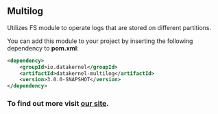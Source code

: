 ## Multilog

Utilizes FS module to operate logs that are stored on different partitions.

You can add this module to your project by inserting the following dependency to **pom.xml**:
```xml
<dependency>
    <groupId>io.datakernel</groupId>
    <artifactId>datakernel-multilog</artifactId>
    <version>3.0.0-SNAPSHOT</version>
</dependency>
```

### To find out more visit [our site](https://datakernel.io/docs/cloud/multilog.html).
